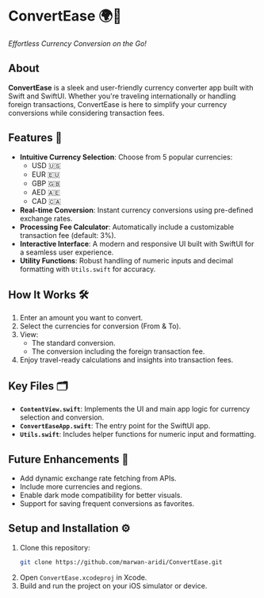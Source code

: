 
# ConvertEase 🌍💱  
*Effortless Currency Conversion on the Go!*

## About
**ConvertEase** is a sleek and user-friendly currency converter app built with Swift and SwiftUI. Whether you're traveling internationally or handling foreign transactions, ConvertEase is here to simplify your currency conversions while considering transaction fees.

## Features 🚀
- **Intuitive Currency Selection**: Choose from 5 popular currencies:
  - USD 🇺🇸
  - EUR 🇪🇺
  - GBP 🇬🇧
  - AED 🇦🇪
  - CAD 🇨🇦
- **Real-time Conversion**: Instant currency conversions using pre-defined exchange rates.
- **Processing Fee Calculator**: Automatically include a customizable transaction fee (default: 3%).
- **Interactive Interface**: A modern and responsive UI built with SwiftUI for a seamless user experience.
- **Utility Functions**: Robust handling of numeric inputs and decimal formatting with `Utils.swift` for accuracy.

## How It Works 🛠️
1. Enter an amount you want to convert.
2. Select the currencies for conversion (From & To).
3. View:
   - The standard conversion.
   - The conversion including the foreign transaction fee.
4. Enjoy travel-ready calculations and insights into transaction fees.

## Key Files 🗂️
- **`ContentView.swift`**: Implements the UI and main app logic for currency selection and conversion.
- **`ConvertEaseApp.swift`**: The entry point for the SwiftUI app.
- **`Utils.swift`**: Includes helper functions for numeric input and formatting.

## Future Enhancements 🌟
- Add dynamic exchange rate fetching from APIs.
- Include more currencies and regions.
- Enable dark mode compatibility for better visuals.
- Support for saving frequent conversions as favorites.

## Setup and Installation ⚙️
1. Clone this repository:
   ```bash
   git clone https://github.com/marwan-aridi/ConvertEase.git
   ```
2. Open `ConvertEase.xcodeproj` in Xcode.
3. Build and run the project on your iOS simulator or device.

